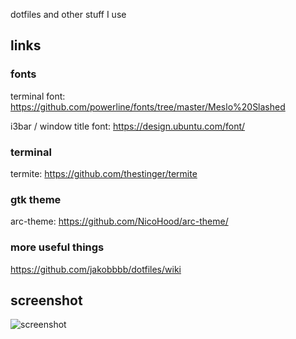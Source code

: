 dotfiles and other stuff I use

## links

### fonts
terminal font: https://github.com/powerline/fonts/tree/master/Meslo%20Slashed

i3bar / window title font: https://design.ubuntu.com/font/

### terminal

termite: https://github.com/thestinger/termite

### gtk theme

arc-theme: https://github.com/NicoHood/arc-theme/

### more useful things
https://github.com/jakobbbb/dotfiles/wiki

## screenshot
![screenshot](https://gist.githubusercontent.com/jakobbbb/59c7330f0bc29ebef697bb40e421349f/raw/491427a38ef67ddee393edf507d6a59925a72047/neofetch.png)
